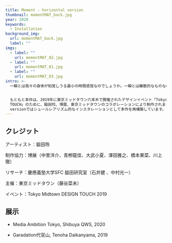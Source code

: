 ```yaml
---
title: Moment - horizontal version
thumbnail: momentMAT_back.jpg
year: 2020
keywords:
  - Installation
background_img:
  url: momentMAT_back.jpg
  label: ""
imgs:
  - label: ""
    url: momentMAT_02.jpg
  - label: ""
    url: momentMAT_01.jpg
  - label: ""
    url: momentMAT_03.jpg
intro: >-
  一瞬とは我々の身体が知覚しうる最小の時間感覚なのでしょうか。一瞬とは離散的なものなのでしょうか。一瞬と一瞬はどのように接続しうるのでしょうか。一瞬を連続的なものとして捉えたり、その重ね合わせを検討することは可能でしょうか。一瞬という感覚を立ち上げる我々の意識はどのような構造や次元を持っているのでしょうか。本作はそのようなことを考えながら作った彫刻作品です。


  もともと本作は、2019年に東京ミッドタウン六本木で開催されたデザインイベント「Tokyo Midtown DESIGN
  TOUCH」のために、脇田玲、博展、東京ミッドタウンのコラボレーションにより制作されました。ある瞬間の風の様子を計測し、コンピュータに取り込み、彫刻としてアウトプットしたものです。一瞬というインタンジブルな概念を有形物として目の前に物質化することで、鑑賞者にその時間のもつ意味に改めて向き合ってもらうことを目的としました。horizontal
  versionではシュールレアリズム的なインスタレーションとして本作を再構築しています。
---
```


## クレジット

アーティスト：脇田玲

制作協力：博展（中里洋介、青栁龍佳、大武小夏、澤田雅之、橋本果菜、川上徹）

リサーチ：慶應義塾大学SFC 脇田研究室（石井健 、中村光一）

主催：東京ミッドタウン（藤谷菜未）

イベント：Tokyo Midtown DESIGN TOUCH 2019

## 展示

- Media Ambition Tokyo, Shibuya QWS, 2020

- Garadation代官山, Tenoha Daikanyama, 2019
